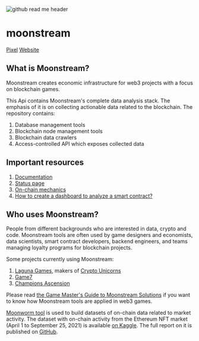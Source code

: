 ![github read me header](https://user-images.githubusercontent.com/8016073/203381867-f7b56861-04ca-4ae4-a5e6-53e97804817a.png)

# moonstream

[Pixel]([(http://pixelbazar.org/))
[Website](https://moonstream.to)

## What is Moonstream?

Moonstream creates economic infrastructure for web3 projects with a focus on blockchain games. 

This Api contains Moonstream's complete data analysis stack. The emphasis of it is on collecting actionable data related to the blockchain. The repository contains:

1. Database management tools
2. Blockchain node management tools
3. Blockchain data crawlers
4. Access-controlled API which exposes collected data

## Important resources
1. [Documentation](https://docs.moonstream.to/)
2. [Status page](https://moonstream.to/status/)
3. [On-chain mechanics](https://github.com/bugout-dev/engine)
4. [How to create a dashboard to analyze a smart contract?](https://voracious-gerbil-120.notion.site/Creating-dashboard-for-a-smart-contract-288b1bfa64984b109b79895f69129fce)

## Who uses Moonstream?

People from different backgrounds who are interested in data, crypto and code.
Moonstream tools are often used by game designers and economists, data scientists, smart contract developers, backend engineers, and teams managing loyalty programs for blockchain projects.

Some projects currently using Moonstream:

1. [Laguna Games](https://laguna.games), makers of [Crypto Unicorns](https://cryptounicorns.fun)
2. [Game7](https://game7.io)
3. [Champions Ascension](https://www.champions.io/)

Please read [the Game Master's Guide to Moonstream Solutions](https://docs.google.com/document/d/1mjfF8SgRrAZvtCVVxB2qNSUcbbmrH6dTEYSMfHKdEgc/view) if you want to know how Moonstream tools are applied in web3 games. 

[Moonworm tool](https://github.com/bugout-dev/moonworm) is used to build datasets of on-chain data related to market activity. The dataset with on-chain activity from the Ethereum NFT market (April 1 to September 25, 2021) is available [on Kaggle](https://www.kaggle.com/datasets/simiotic/ethereum-nfts). The full report on it is published on [GitHub](https://github.com/bugout-dev/moonstream/blob/main/datasets/nfts/papers/ethereum-nfts.pdf). 

